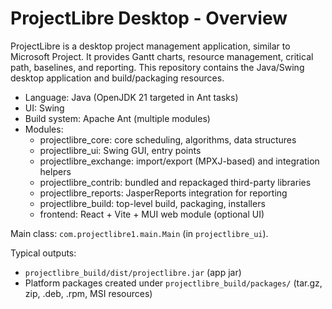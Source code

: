 # ProjectLibre Desktop - Overview

ProjectLibre is a desktop project management application, similar to Microsoft Project. It provides Gantt charts, resource management, critical path, baselines, and reporting. This repository contains the Java/Swing desktop application and build/packaging resources.

- Language: Java (OpenJDK 21 targeted in Ant tasks)
- UI: Swing
- Build system: Apache Ant (multiple modules)
- Modules:
  - projectlibre_core: core scheduling, algorithms, data structures
  - projectlibre_ui: Swing GUI, entry points
  - projectlibre_exchange: import/export (MPXJ-based) and integration helpers
  - projectlibre_contrib: bundled and repackaged third-party libraries
  - projectlibre_reports: JasperReports integration for reporting
  - projectlibre_build: top-level build, packaging, installers
  - frontend: React + Vite + MUI web module (optional UI)

Main class: `com.projectlibre1.main.Main` (in `projectlibre_ui`).

Typical outputs:
- `projectlibre_build/dist/projectlibre.jar` (app jar)
- Platform packages created under `projectlibre_build/packages/` (tar.gz, zip, .deb, .rpm, MSI resources)
